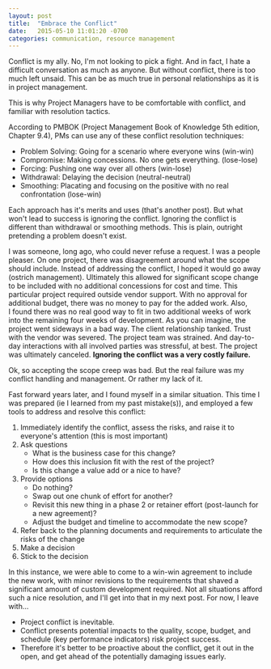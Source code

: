 ```yaml
---
layout: post
title:  "Embrace the Conflict"
date:   2015-05-10 11:01:20 -0700
categories: communication, resource management
---
```


Conflict is my ally. No, I'm not looking to pick a fight. And in fact, I hate a difficult conversation as much as anyone. But without conflict, there is too much left unsaid. This can be as much true in personal relationships as it is in project management.

This is why Project Managers have to be comfortable with conflict, and familiar with resolution tactics.

According to PMBOK (Project Management Book of Knowledge 5th edition, Chapter 9.4), PMs can use any of these conflict resolution techniques:
<ul>
	<li>Problem Solving: Going for a scenario where everyone wins (win-win)</li>
	<li>Compromise: Making concessions. No one gets everything. (lose-lose)</li>
	<li>Forcing: Pushing one way over all others (win-lose)</li>
	<li>Withdrawal: Delaying the decision (neutral-neutral)</li>
	<li>Smoothing: Placating and focusing on the positive with no real confrontation (lose-win)</li>
</ul>
Each approach has it's merits and uses (that's another post). But what won't lead to success is ignoring the conflict. Ignoring the conflict is different than withdrawal or smoothing methods. This is plain, outright pretending a problem doesn't exist.

I was someone, long ago, who could never refuse a request. I was a people pleaser. On one project, there was disagreement around what the scope should include. Instead of addressing the conflict, I hoped it would go away (ostrich management). Ultimately this allowed for significant scope change to be included with no additional concessions for cost and time. This particular project required outside vendor support. With no approval for additional budget, there was no money to pay for the added work. Also, I found there was no real good way to fit in two additional weeks of work into the remaining four weeks of development. As you can imagine, the project went sideways in a bad way. The client relationship tanked. Trust with the vendor was severed. The project team was strained. And day-to-day interactions with all involved parties was stressful, at best. The project was ultimately canceled. <strong>Ignoring the conflict was a very costly failure.</strong>

Ok, so accepting the scope creep was bad. But the real failure was my conflict handling and management. Or rather my lack of it.

Fast forward years later, and I found myself in a similar situation. This time I was prepared (ie I learned from my past mistake(s)), and employed a few tools to address and resolve this conflict:
<ol>
	<li>Immediately identify the conflict, assess the risks, and raise it to everyone's attention (this is most important)</li>
	<li>Ask questions
<ul>
	<li>What is the business case for this change?</li>
	<li>How does this inclusion fit with the rest of the project?</li>
	<li>Is this change a value add or a nice to have?</li>
</ul>
</li>
	<li>Provide options
<ul>
	<li>Do nothing?</li>
	<li>Swap out one chunk of effort for another?</li>
	<li>Revisit this new thing in a phase 2 or retainer effort (post-launch for a new agreement)?</li>
	<li>Adjust the budget and timeline to accommodate the new scope?</li>
</ul>
</li>
	<li>Refer back to the planning documents and requirements to articulate the risks of the change</li>
	<li>Make a decision</li>
	<li>Stick to the decision</li>
</ol>
In this instance, we were able to come to a win-win agreement to include the new work, with minor revisions to the requirements that shaved a significant amount of custom development required. Not all situations afford such a nice resolution, and I'll get into that in my next post. For now, I leave with...
<ul>
	<li>Project conflict is inevitable.</li>
	<li>Conflict presents potential impacts to the quality, scope, budget, and schedule (key performance indicators) risk project success.</li>
	<li>Therefore it's better to be proactive about the conflict, get it out in the open, and get ahead of the potentially damaging issues early.</li>
</ul>
